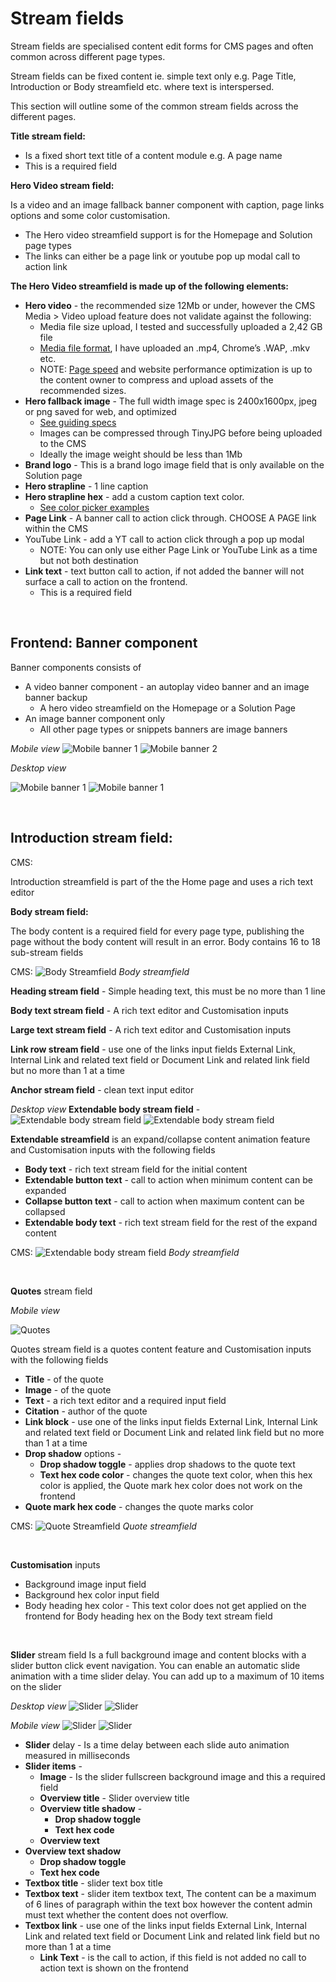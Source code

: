 # Stream fields

Stream fields are specialised content edit forms for CMS pages and often common across different page types.

Stream fields can be fixed content ie. simple text only e.g. Page Title, Introduction or Body streamfield etc. where text is interspersed.

This section will outline some of the common stream fields across the different pages.


**Title stream field:**

* Is a fixed short text title of a content module e.g. A page name
* This is a required field

**Hero Video stream field:**

Is a video and an image fallback banner component with caption, page links options and some color customisation.

* The Hero video streamfield support is for the Homepage and Solution page types
* The links can either be  a page link or youtube pop up modal call to action link


**The Hero Video streamfield is made up of the following elements:**

* **Hero video** - the recommended size 12Mb or under, however the CMS Media > Video upload feature does not validate against the following:
    * Media file size upload, I tested and successfully uploaded a 2,42 GB file
    * [Media file format](https://www.encoding.com/html5-video-codec/), I have uploaded an .mp4, Chrome’s .WAP, .mkv etc.
    * NOTE: [Page speed](https://rankdefender.com/website-speed-matters/) and website performance optimization is up to the content owner to compress and upload assets of the recommended sizes.
* **Hero fallback image** - The full width image spec is 2400x1600px, jpeg or png saved for web, and optimized
    * [See guiding specs](https://flothemes.com/flothemes-image-sizes/)
    * Images can be compressed through TinyJPG before being uploaded to the CMS
    * Ideally the image weight should be less than 1Mb
* **Brand logo** - This is a brand logo image field that is only available on the Solution page
* **Hero strapline** - 1 line caption  
* **Hero strapline hex** - add a custom caption text color.
    * [See color picker examples](https://htmlcolorcodes.com/)
* **Page Link** - A banner call to action click through. CHOOSE A PAGE link within the CMS
* YouTube Link - add a YT call to action click through a pop up modal
    * NOTE: You can only use either Page Link or YouTube Link as a time but not both destination
* **Link text** - text button call to action, if not added the banner will not surface a call to action on the frontend.
    * This is a required field

<br/>

## Frontend: Banner component

Banner components consists of

* A video banner component -  an autoplay video banner and an image banner backup
    * A hero video streamfield on the Homepage or a Solution Page
* An image banner component only
    * All other page types or snippets banners are image banners


_Mobile view_
![Mobile banner 1](../images/banner-mobile1.png "Banner mobile") ![Mobile banner 2](../images/banner-mobile2.png "Banner mobile")



_Desktop view_

![Mobile banner 1](../images/banner-1.png "Banner")
![Mobile banner 1](../images/banner-2.png "Banner")

<br/>

## Introduction stream field:

CMS:

Introduction streamfield is part of the the Home page and uses a rich text editor


**Body stream field:**

The body content is a required field for every page type, publishing the page without the body content will result in an error.
Body contains 16 to 18 sub-stream fields

CMS:
![Body Streamfield](../images/body.png "Banner")
_Body streamfield_

**Heading stream field** - Simple heading text, this must be no more than 1 line

**Body text stream field** - A rich text editor and Customisation inputs

**Large text stream field** - A rich text editor and Customisation inputs

**Link row stream field** - use one of the links input fields External Link, Internal Link and related text field or Document Link and related link field but no more than 1 at a time

**Anchor stream field** - clean text input editor

_Desktop view_
**Extendable body stream field** -
![Extendable body stream field](../images/extendable1.png "Extendable body stream field")
![Extendable body stream field](../images/extendable2.png "Extendable body stream field")



**Extendable streamfield** is an expand/collapse content animation feature and Customisation inputs with the following fields

* **Body text** - rich text stream field for the initial content
* **Extendable button text**  - call to action when minimum content can be expanded
* **Collapse button text** - call to action when maximum content can be collapsed
* **Extendable body text** - rich text stream field for the rest of the expand content

CMS:
![Extendable body stream field](../images/extendable.png "Extendable body stream field")
_Body streamfield_

<br/>

**Quotes** stream field

_Mobile view_

![Quotes](../images/quotes-mobile.png "Quotes")

Quotes stream field is a quotes content feature and Customisation inputs with the following fields

* **Title** - of the quote
* **Image** - of the quote
* **Text** - a rich text editor and a required input field
* **Citation** - author of the quote
* **Link block** - use one of the links input fields External Link, Internal Link and related text field or Document Link and related link field but no more than 1 at a time
* **Drop shadow** options -
    * **Drop shadow toggle** - applies drop shadows to the quote text
    * **Text hex code color** - changes the quote text color, when this hex color is applied, the Quote mark hex color does not work on the frontend
* **Quote mark hex code** -  changes the quote marks color


CMS:
![Quote Streamfield](../images/quote-streamfield.png "Quote Streamfield")
_Quote streamfield_


<br/>

**Customisation** inputs

* Background image input field
* Background hex color input field
* Body heading hex color - This text color does not get applied on the frontend for Body heading hex on the Body text stream field

<br/>

**Slider** stream field
Is a full background image and content blocks with a slider button click event  navigation. You can enable an automatic slide animation with a time slider delay.
You can add up to a maximum of 10 items on the slider

_Desktop view_
![Slider](../images/slider-1.png "Slider animation")
![Slider](../images/slider-2.png "Slider animation")

_Mobile view_
![Slider](../images/slider-1-mobile.png "Slider animation") ![Slider](../images/slider-2-mobile.png "Slider animation")

* **Slider** delay - Is a time delay between each slide auto animation measured in milliseconds
* **Slider items** -
    * **Image** - Is the slider fullscreen background image and this a required field
    * **Overview title** - Slider overview title
    * **Overview title shadow** -
        * **Drop shadow toggle**
        * **Text hex code**
    * **Overview text**
* **Overview text shadow**
    * **Drop shadow toggle**
    * **Text hex code**
* **Textbox title** - slider text box title
* **Textbox text** - slider item textbox text, The content can be a maximum of 6 lines of paragraph within the text box however the content admin must text whether the content does not overflow.
* **Textbox link** - use one of the links input fields External Link, Internal Link and related text field or Document Link and related link field but no more than 1 at a time
    * **Link Text** - is the call to action, if this field is not added no call to action text is shown on the frontend
